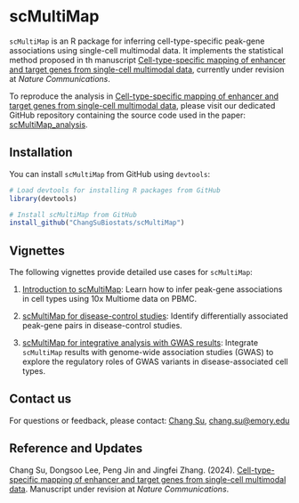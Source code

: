# scMultiMap

`scMultiMap` is an R package for inferring cell-type-specific peak-gene associations using single-cell multimodal data. It implements the statistical method proposed in th manuscript [Cell-type-specific mapping of enhancer and target genes from single-cell multimodal data](https://www.biorxiv.org/content/10.1101/2024.09.24.614814v1), currently under revision at *Nature Communications*.

To reproduce the analysis in  [Cell-type-specific mapping of enhancer and target genes from single-cell multimodal data](https://www.biorxiv.org/content/10.1101/2024.09.24.614814v1), please visit our dedicated GitHub repository containing the source code used in the paper: [scMultiMap_analysis](https://changsubiostats.github.io/scMultiMap).

## Installation

You can install `scMultiMap` from GitHub using `devtools`:

``` r
# Load devtools for installing R packages from GitHub
library(devtools)

# Install scMultiMap from GitHub
install_github("ChangSuBiostats/scMultiMap")
```

## Vignettes

The following vignettes provide detailed use cases for `scMultiMap`:

1. [Introduction to scMultiMap](https://changsubiostats.github.io/scMultiMap/articles/scMultiMap.html): 
  Learn how to infer peak-gene associations in cell types using 10x Multiome data on PBMC.

2. [scMultiMap for disease-control studies](https://changsubiostats.github.io/scMultiMap/articles/disease_control.html):
  Identify differentially associated peak-gene pairs in disease-control studies.

3. [scMultiMap for integrative analysis with GWAS results](https://changsubiostats.github.io/scMultiMap/articles/GWAS.html): 
  Integrate `scMultiMap` results with genome-wide association studies (GWAS) to explore the regulatory roles of GWAS variants in disease-associated cell types.


## Contact us

For questions or feedback, please contact:
[Chang Su](www.changsu.org), <chang.su@emory.edu>

## Reference and Updates

Chang Su, Dongsoo Lee, Peng Jin and Jingfei Zhang. (2024). [Cell-type-specific mapping of enhancer and target genes from single-cell multimodal data](https://www.biorxiv.org/content/10.1101/2024.09.24.614814v1). Manuscript under revision at *Nature Communications*.
